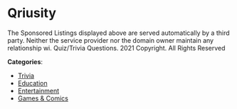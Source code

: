 # Qriusity


The Sponsored Listings displayed above are served automatically by a third party. Neither the service provider nor the domain owner maintain any relationship wi. Quiz/Trivia Questions.  2021 Copyright. All Rights Reserved



**Categories**:
- [Trivia](https://github.com/apis-list/apis-list#trivia)
- [Education](https://github.com/apis-list/apis-list#education)
- [Entertainment](https://github.com/apis-list/apis-list#entertainment)
- [Games & Comics](https://github.com/apis-list/apis-list#games-and-comics)







